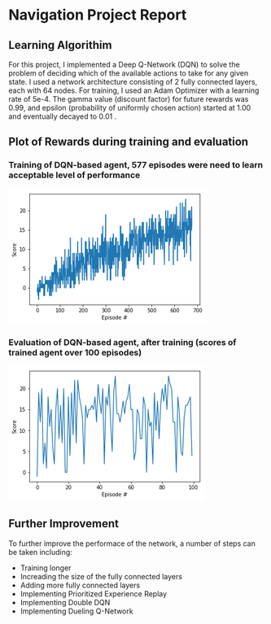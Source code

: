 # Navigation Project Report

## Learning Algorithim

For this project, I implemented a Deep Q-Network (DQN) to solve the problem of deciding which of the available actions to
take for any given state. I used a network architecture consisting of 2 fully connected layers, each with 64 nodes.
For training, I used an Adam Optimizer with a learning rate of 5e-4. The gamma value (discount factor) for future rewards
was 0.99, and epsilon (probability of uniformly chosen action) started at 1.00 and eventually decayed to 0.01 .

## Plot of Rewards during training and evaluation

### Training of DQN-based agent, 577 episodes were need to learn acceptable level of performance
![](train.png)

### Evaluation of DQN-based agent, after training (scores of trained agent over 100 episodes)
![](eval.png)

## Further Improvement

To further improve the performace of the network, a number of steps can be taken including:
* Training longer
* Increading the size of the fully connected layers
* Adding more fully connected layers
* Implementing Prioritized Experience Replay
* Implementing Double DQN
* Implementing Dueling Q-Network

